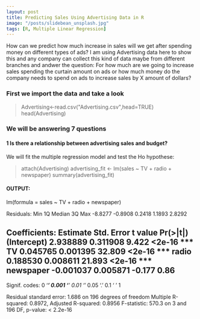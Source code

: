 ```yaml
---
layout: post
title: Predicting Sales Using Advertising Data in R
image: "/posts/slidebean_unsplash.jpg"
tags: [R, Multiple Linear Regression]
---
```

How can we predict how much increase in sales will we get after spending money on different types of ads? I am using Advertising data here to show this and any company can collect this kind of data maybe from different branches and andwer the question: For how much are we going to increase sales spending the curtain amount on ads or how much money do the company needs to spend on ads to increase sales by X amount of dollars? 

### First we import the data and take a look

> Advertising<-read.csv("Advertising.csv",head=TRUE)
> head(Advertising)

### We will be answering 7 questions
#### 1 Is there a relationship between advertising sales and budget?

We will fit the multiple regression model and test the Ho hypothese:
> attach(Advertising)
> advertising_fit <- lm(sales ~ TV + radio + newspaper)
> summary(advertising_fit)

#### OUTPUT:

lm(formula = sales ~ TV + radio + newspaper)

Residuals:
    Min      1Q  Median      3Q     Max 
-8.8277 -0.8908  0.2418  1.1893  2.8292 

Coefficients:
             Estimate Std. Error t value Pr(>|t|)    
(Intercept)  2.938889   0.311908   9.422   <2e-16 ***
TV           0.045765   0.001395  32.809   <2e-16 ***
radio        0.188530   0.008611  21.893   <2e-16 ***
newspaper   -0.001037   0.005871  -0.177     0.86    
---
Signif. codes:  0 ‘***’ 0.001 ‘**’ 0.01 ‘*’ 0.05 ‘.’ 0.1 ‘ ’ 1

Residual standard error: 1.686 on 196 degrees of freedom
Multiple R-squared:  0.8972,	Adjusted R-squared:  0.8956 
F-statistic: 570.3 on 3 and 196 DF,  p-value: < 2.2e-16
